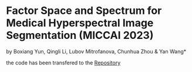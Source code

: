 # Factor Space and Spectrum for Medical Hyperspectral Image Segmentation (MICCAI 2023)
by Boxiang Yun, Qingli Li, Lubov Mitrofanova, Chunhua Zhou & Yan Wang*


the code has been transfered to the [Repository](https://github.com/DeepMed-Lab-ECNU/Dual-Stream-MHSI)
